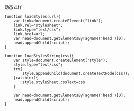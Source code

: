 动态式样

    function loadStyles(url){
        var link=document.createElement("link");
        link.rel="stylesheet";
        link.type="text/css";
        link.href=url;
        var head=document.getElementsByTagName('head')[0];
        head.appendChild(script);
    }

    function loadStylesString(css){
        var style=document.createElement("style");
        style.type="text/css";
        try{
            style.appendChild(document.createTextNode(css));
        }catch(ex){
            style.styleSheet.cssText=css
        }

        var head=document.getElementsByTagName('head')[0];
        head.appendChild(script);
    }
